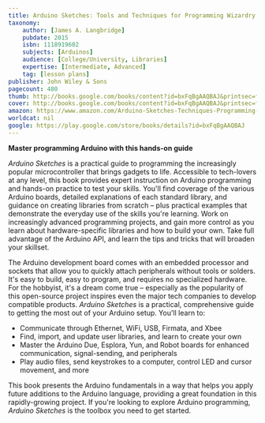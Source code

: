 ```yaml
---
title: Arduino Sketches: Tools and Techniques for Programming Wizardry
taxonomy:
	author: [James A. Langbridge]
	pubdate: 2015
	isbn: 1118919602
	subjects: [Arduinos]
	audience: [College/University, Libraries]
	expertise: [Intermediate, Advanced]
	tag: [lesson plans]
publisher: John Wiley & Sons
pagecount: 480
thumb: http://books.google.com/books/content?id=bxFqBgAAQBAJ&printsec=frontcover&img=1&zoom=2&edge=curl&imgtk=AFLRE72_hi6LHc43dZioXMr9-8sOj05glkxCZMFXK45Ydvi0iNrbUIDL-n3bO_MG8Rsd2d6_0jPLh6Zi4Dqffw3gk-EBRgXQkNugsGZhxLPOtOu3wriFr2QznQ_sj_IW59dHure54u_A&source=gbs_api
cover: http://books.google.com/books/content?id=bxFqBgAAQBAJ&printsec=frontcover&img=1&zoom=6&edge=curl&imgtk=AFLRE718o9snQqJbyLyDCrAvouP9yKbTGUY3iFLLYJoJqPdeTp_z7QrbSsLXQ_BCtnFjyXCNJ1dAZgGjdoLyoyRq_gR_5eM2o5233VRHN6NZn1AcdxrkFYWsGdoHEEj3NVFnQCGESaA9&source=gbs_api
amazon: https://www.amazon.com/Arduino-Sketches-Techniques-Programming-Wizardry/dp/1118919602
worldcat: nil
google: https://play.google.com/store/books/details?id=bxFqBgAAQBAJ
---
```

<b>Master programming Arduino with this hands-on guide</b> <p><i>Arduino Sketches</i> is a practical guide to programming the increasingly popular microcontroller that brings gadgets to life. Accessible to tech-lovers at any level, this book provides expert instruction on Arduino programming and hands-on practice to test your skills. You'll find coverage of the various Arduino boards, detailed explanations of each standard library, and guidance on creating libraries from scratch – plus practical examples that demonstrate the everyday use of the skills you're learning. Work on increasingly advanced programming projects, and gain more control as you learn about hardware-specific libraries and how to build your own. Take full advantage of the Arduino API, and learn the tips and tricks that will broaden your skillset.</p> <p>The Arduino development board comes with an embedded processor and sockets that allow you to quickly attach peripherals without tools or solders. It's easy to build, easy to program, and requires no specialized hardware. For the hobbyist, it's a dream come true – especially as the popularity of this open-source project inspires even the major tech companies to develop compatible products. <i>Arduino Sketches</i> is a practical, comprehensive guide to getting the most out of your Arduino setup. You'll learn to:</p> <ul> <li>Communicate through Ethernet, WiFi, USB, Firmata, and Xbee</li> <li>Find, import, and update user libraries, and learn to create your own</li> <li>Master the Arduino Due, Esplora, Yun, and Robot boards for enhanced communication, signal-sending, and peripherals</li> <li>Play audio files, send keystrokes to a computer, control LED and cursor movement, and more</li> </ul> <p>This book presents the Arduino fundamentals in a way that helps you apply future additions to the Arduino language, providing a great foundation in this rapidly-growing project. If you're looking to explore Arduino programming, <i>Arduino Sketches</i> is the toolbox you need to get started.</p>